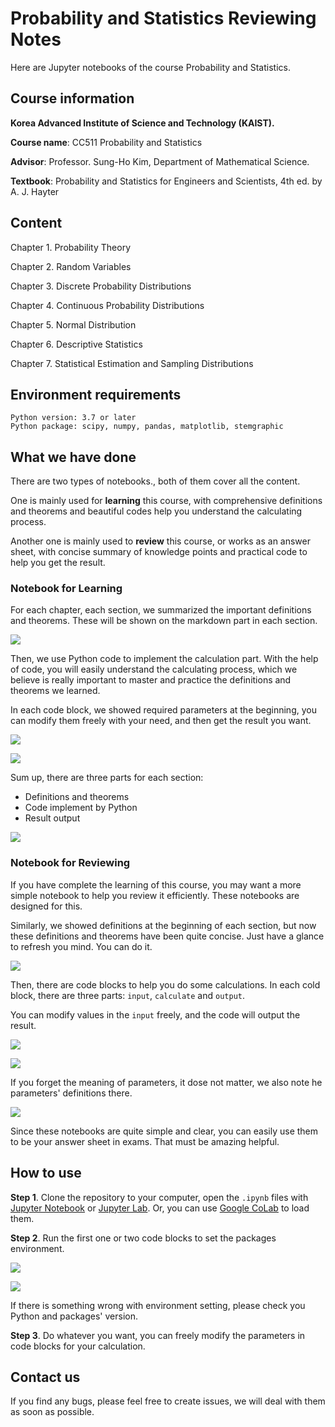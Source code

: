 # Probability and Statistics Reviewing Notes

Here are Jupyter notebooks of the course Probability and Statistics. 

## Course information

**Korea Advanced Institute of Science and Technology (KAIST).** 

**Course name**: CC511 Probability and Statistics

**Advisor**: Professor. Sung-Ho Kim, Department of Mathematical Science.

**Textbook**: Probability and Statistics for Engineers and Scientists, 4th ed. by A. J. Hayter

## Content

Chapter 1. Probability Theory

Chapter 2. Random Variables

Chapter 3. Discrete Probability Distributions

Chapter 4. Continuous Probability Distributions 

Chapter 5. Normal Distribution

Chapter 6. Descriptive Statistics

Chapter 7. Statistical Estimation and Sampling Distributions

## Environment requirements

```
Python version: 3.7 or later
Python package: scipy, numpy, pandas, matplotlib, stemgraphic
```

## What we have done

There are two types of notebooks., both of them cover all the content.  

One is mainly used for **learning** this course, with comprehensive definitions and theorems and beautiful codes help you understand the calculating process.  

Another one is mainly used to **review** this course, or works as an answer sheet, with concise summary of knowledge points and practical code to help you get the result. 

### Notebook for Learning

For each chapter, each section, we summarized the important definitions and theorems. These will be shown on the markdown part in each section. 

![](https://github.com/Probability-Statistics-Jupyter-Notebook/probability-statistics-notebook/blob/master/imgs/bertu-definitions.PNG)

Then, we use Python code to implement the calculation part. With the help of code, you will easily understand the calculating process, which we believe is really important to master and practice the definitions and theorems we learned. 

In each code block, we showed required parameters at the beginning, you can modify them freely with your need, and then get the result you want. 

![](https://github.com/Probability-Statistics-Jupyter-Notebook/probability-statistics-notebook/blob/master/imgs/bertu-code.PNG)

![](https://github.com/Probability-Statistics-Jupyter-Notebook/probability-statistics-notebook/blob/master/imgs/bertu-result.PNG)

Sum up, there are three parts for each section: 

- Definitions and theorems
- Code implement by Python 
- Result output

![](https://github.com/Probability-Statistics-Jupyter-Notebook/probability-statistics-notebook/blob/master/imgs/bertu-sumup.PNG)

### Notebook for Reviewing

If you have complete the learning of this course, you may want a more simple notebook to help you review it efficiently. These notebooks are designed for this. 

Similarly, we showed definitions at the beginning of each section, but now these definitions and theorems have been quite concise. Just have a glance to refresh you mind. You can do it. 

![](https://github.com/Probability-Statistics-Jupyter-Notebook/probability-statistics-notebook/blob/master/imgs/chuanbo-definitions.PNG)

Then, there are code blocks to help you do some calculations. In each cold block, there are three parts: `input`, `calculate` and `output`. 

You can modify values in the `input` freely, and the code will output the result. 

![](https://github.com/Probability-Statistics-Jupyter-Notebook/probability-statistics-notebook/blob/master/imgs/chuanbo-code.PNG)

![](https://github.com/Probability-Statistics-Jupyter-Notebook/probability-statistics-notebook/blob/master/imgs/chuanbo-result.PNG)

If you forget the meaning of parameters, it dose not matter, we also note he parameters' definitions there. 

![](https://github.com/Probability-Statistics-Jupyter-Notebook/probability-statistics-notebook/blob/master/imgs/chuanbo-sumup.PNG)

Since these notebooks are quite simple and clear, you can easily use them to be your answer sheet in exams. That must be amazing helpful.  

## How to use

**Step 1**. Clone the repository to your computer, open the `.ipynb` files with [Jupyter  Notebook](https://jupyter.org/) or [Jupyter Lab](https://jupyter.org/). Or, you can use [Google CoLab](https://colab.research.google.com/) to load them. 

**Step 2**.  Run the first one or two code blocks to set the packages environment. 

![](https://github.com/Probability-Statistics-Jupyter-Notebook/probability-statistics-notebook/blob/master/imgs/chuanbo-head.PNG)

![](https://github.com/Probability-Statistics-Jupyter-Notebook/probability-statistics-notebook/blob/master/imgs/bertu-head.PNG)

If there is something wrong with environment setting, please check you Python and packages' version. 

**Step 3**. Do whatever you want, you can freely modify the parameters in code blocks for your calculation.  

## Contact us 

If you find any bugs, please feel free to create issues, we will deal with them as soon as possible. 
